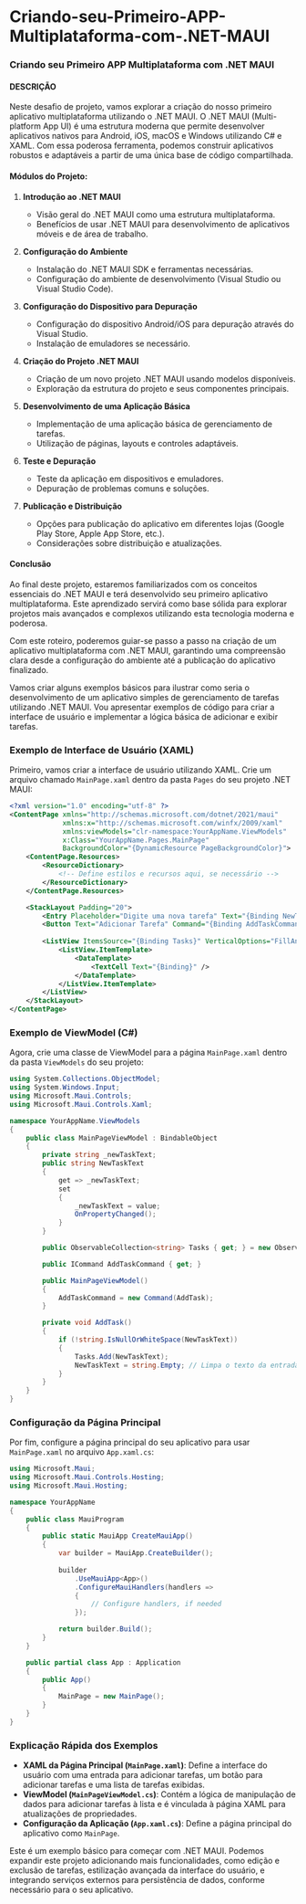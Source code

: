 # Criando-seu-Primeiro-APP-Multiplataforma-com-.NET-MAUI

### Criando seu Primeiro APP Multiplataforma com .NET MAUI

#### DESCRIÇÃO

Neste desafio de projeto, vamos explorar a criação do nosso primeiro aplicativo multiplataforma utilizando o .NET MAUI. O .NET MAUI (Multi-platform App UI) é uma estrutura moderna que permite desenvolver aplicativos nativos para Android, iOS, macOS e Windows utilizando C# e XAML. Com essa poderosa ferramenta, podemos construir aplicativos robustos e adaptáveis a partir de uma única base de código compartilhada.

#### Módulos do Projeto:

1. **Introdução ao .NET MAUI**
   - Visão geral do .NET MAUI como uma estrutura multiplataforma.
   - Benefícios de usar .NET MAUI para desenvolvimento de aplicativos móveis e de área de trabalho.

2. **Configuração do Ambiente**
   - Instalação do .NET MAUI SDK e ferramentas necessárias.
   - Configuração do ambiente de desenvolvimento (Visual Studio ou Visual Studio Code).

3. **Configuração do Dispositivo para Depuração**
   - Configuração do dispositivo Android/iOS para depuração através do Visual Studio.
   - Instalação de emuladores se necessário.

4. **Criação do Projeto .NET MAUI**
   - Criação de um novo projeto .NET MAUI usando modelos disponíveis.
   - Exploração da estrutura do projeto e seus componentes principais.

5. **Desenvolvimento de uma Aplicação Básica**
   - Implementação de uma aplicação básica de gerenciamento de tarefas.
   - Utilização de páginas, layouts e controles adaptáveis.

6. **Teste e Depuração**
   - Teste da aplicação em dispositivos e emuladores.
   - Depuração de problemas comuns e soluções.

7. **Publicação e Distribuição**
   - Opções para publicação do aplicativo em diferentes lojas (Google Play Store, Apple App Store, etc.).
   - Considerações sobre distribuição e atualizações.

#### Conclusão

Ao final deste projeto, estaremos familiarizados com os conceitos essenciais do .NET MAUI e terá desenvolvido seu primeiro aplicativo multiplataforma. Este aprendizado servirá como base sólida para explorar projetos mais avançados e complexos utilizando esta tecnologia moderna e poderosa.

Com este roteiro, poderemos guiar-se passo a passo na criação de um aplicativo multiplataforma com .NET MAUI, garantindo uma compreensão clara desde a configuração do ambiente até a publicação do aplicativo finalizado.

Vamos criar alguns exemplos básicos para ilustrar como seria o desenvolvimento de um aplicativo simples de gerenciamento de tarefas utilizando .NET MAUI. Vou apresentar exemplos de código para criar a interface de usuário e implementar a lógica básica de adicionar e exibir tarefas.

### Exemplo de Interface de Usuário (XAML)

Primeiro, vamos criar a interface de usuário utilizando XAML. Crie um arquivo chamado `MainPage.xaml` dentro da pasta `Pages` do seu projeto .NET MAUI:

```xml
<?xml version="1.0" encoding="utf-8" ?>
<ContentPage xmlns="http://schemas.microsoft.com/dotnet/2021/maui"
             xmlns:x="http://schemas.microsoft.com/winfx/2009/xaml"
             xmlns:viewModels="clr-namespace:YourAppName.ViewModels"
             x:Class="YourAppName.Pages.MainPage"
             BackgroundColor="{DynamicResource PageBackgroundColor}">
    <ContentPage.Resources>
        <ResourceDictionary>
            <!-- Define estilos e recursos aqui, se necessário -->
        </ResourceDictionary>
    </ContentPage.Resources>

    <StackLayout Padding="20">
        <Entry Placeholder="Digite uma nova tarefa" Text="{Binding NewTaskText}" />
        <Button Text="Adicionar Tarefa" Command="{Binding AddTaskCommand}" />
        
        <ListView ItemsSource="{Binding Tasks}" VerticalOptions="FillAndExpand">
            <ListView.ItemTemplate>
                <DataTemplate>
                    <TextCell Text="{Binding}" />
                </DataTemplate>
            </ListView.ItemTemplate>
        </ListView>
    </StackLayout>
</ContentPage>
```

### Exemplo de ViewModel (C#)

Agora, crie uma classe de ViewModel para a página `MainPage.xaml` dentro da pasta `ViewModels` do seu projeto:

```csharp
using System.Collections.ObjectModel;
using System.Windows.Input;
using Microsoft.Maui.Controls;
using Microsoft.Maui.Controls.Xaml;

namespace YourAppName.ViewModels
{
    public class MainPageViewModel : BindableObject
    {
        private string _newTaskText;
        public string NewTaskText
        {
            get => _newTaskText;
            set
            {
                _newTaskText = value;
                OnPropertyChanged();
            }
        }

        public ObservableCollection<string> Tasks { get; } = new ObservableCollection<string>();

        public ICommand AddTaskCommand { get; }

        public MainPageViewModel()
        {
            AddTaskCommand = new Command(AddTask);
        }

        private void AddTask()
        {
            if (!string.IsNullOrWhiteSpace(NewTaskText))
            {
                Tasks.Add(NewTaskText);
                NewTaskText = string.Empty; // Limpa o texto da entrada
            }
        }
    }
}
```

### Configuração da Página Principal

Por fim, configure a página principal do seu aplicativo para usar `MainPage.xaml` no arquivo `App.xaml.cs`:

```csharp
using Microsoft.Maui;
using Microsoft.Maui.Controls.Hosting;
using Microsoft.Maui.Hosting;

namespace YourAppName
{
    public class MauiProgram
    {
        public static MauiApp CreateMauiApp()
        {
            var builder = MauiApp.CreateBuilder();
            
            builder
                .UseMauiApp<App>()
                .ConfigureMauiHandlers(handlers =>
                {
                    // Configure handlers, if needed
                });

            return builder.Build();
        }
    }

    public partial class App : Application
    {
        public App()
        {
            MainPage = new MainPage();
        }
    }
}
```

### Explicação Rápida dos Exemplos

- **XAML da Página Principal (`MainPage.xaml`)**: Define a interface do usuário com uma entrada para adicionar tarefas, um botão para adicionar tarefas e uma lista de tarefas exibidas.
- **ViewModel (`MainPageViewModel.cs`)**: Contém a lógica de manipulação de dados para adicionar tarefas à lista e é vinculada à página XAML para atualizações de propriedades.
- **Configuração da Aplicação (`App.xaml.cs`)**: Define a página principal do aplicativo como `MainPage`.

Este é um exemplo básico para começar com .NET MAUI. Podemos expandir este projeto adicionando mais funcionalidades, como edição e exclusão de tarefas, estilização avançada da interface do usuário, e integrando serviços externos para persistência de dados, conforme necessário para o seu aplicativo.

